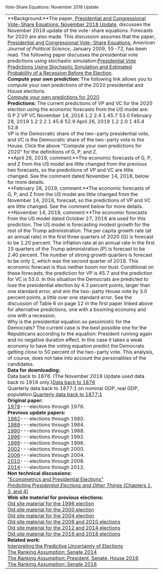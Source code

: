 Vote-Share Equations: November 2018 Update

|     |
| --- |
| **Background:**The paper, [Presidential and Congressional Vote-Share Equations: November 2018 Update](https://fairmodel.econ.yale.edu/RAYFAIR/PDF/2018B.pdf), discusses the November 2018 update of the vote-share equations. Forecasts for 2020 are also made. This discussion assumes that the paper, [Presidential and Congressional Vote-Share Equations](https://fairmodel.econ.yale.edu/RAYFAIR/PDF/2007A.pdf), *American Journal of Political Science*, January 2009, 55-72, has been read. The following paper discusses the presidential vote predictions using stochastic simulation:[Presidential Vote Predictions Using Stochastic Simulation and Estimated Probability of a Recession Before the Election](https://fairmodel.econ.yale.edu/rayfair/pdf/2019c.pdf).<br>**Compute your own prediction:** The following link allows you to compute your own predictions of the 2020 presidential and House elections.<br>[Compute your own predictions for 2020](https://fairmodel.econ.yale.edu/vote2020/computev.htm)<br>**Predictions:** The current predictions of VP and VC for the 2020 election using the economic forecasts from the US model are:<br>G P Z VP VC November 14, 2018 1.2 2.4 1 45.7 53.0 February 28, 2019 1.2 2.2 1 45.6 52.9 April 26, 2019 1.2 2.0 1 45.4 52.8<br>VP is the Democratic share of the two-party presidential vote, and VC is the Democratic share of the two-party vote in the House. Click the above "Compute your own predictions for 2020" for the definitions of G, P, and Z.<br>**April 26, 2019, comment:**The economic forecasts of G, P, and Z from the US model are little changed from the previous two forecasts, so the predictions of VP and VC are little changed. See the comment dated November 14, 2018, below for more details.<br>**February 28, 2019, comment:**The economic forecasts of G, P, and Z from the US model are little changed from the November 14, 2018, forecast, so the predictions of VP and VC are little changed. See the comment below for more details.<br>**November 14, 2018, comment:**The economic forecasts from the US model dated October 27, 2018 are used for this prediction. The US model is forecasting modest growth for the rest of the Trump administration. The per capita growth rate (at an annual rate) in the first three quarters of 2020 (G) is forecast to be 1.20 percent. The inflation rate at an annual rate in the first 15 quarters of the Trump administration (P) is forecast to be 2.40 percent. The number of strong growth quarters is forecast to be only 1, which was the second quarter of 2018. This economic forecast is thus neither boom nor bust. Conditional on these forecasts, the prediction for VP is 45.7 and the prediction for VC is 53.0. In this situation the Democrats are predicted to lose the presidential election by 4.3 percent points, larger than one standard error, and win the two-party House vote by 3.0 percent points, a little over one standard error. See the discussion of Table 6 on page 12 in the first paper linked above for alternative predictions, one with a booming economy and one with a recession.<br>Why is the presidential equation so pessimistic for the Democrats? The current case is the best possible one for the Republicans according to the equation: President running again and no negative duration effect. In this case it takes a weak economy to have the voting equation predict the Democrats getting close to 50 percent of the two-party vote. This analysis, of course, does not take into account the personalities of the candidates.<br>**Data for downloading:**<br>Data back to 1876. (The November 2018 Update used data back to 1916 only.)[Data back to 1876](https://fairmodel.econ.yale.edu/vote2020/tbl1.txt)<br>Quarterly data back to 1877:1 on nominal GDP, real GDP, population.[Quarterly data back to 1877:1](https://fairmodel.econ.yale.edu/vote2020/tbl2.txt)<br>**Original paper:**<br>[1978](https://fairmodel.econ.yale.edu/rayfair/pdf/1978B.HTM)---elections through 1976.<br>**Previous update papers:**<br>[1982](https://fairmodel.econ.yale.edu/rayfair/pdf/1982A.HTM)---elections through 1980.<br>[1988](https://fairmodel.econ.yale.edu/rayfair/pdf/1988E.HTM)---elections through 1984.<br> [1990](https://fairmodel.econ.yale.edu/rayfair/pdf/1990C.HTM)---elections through 1988.<br> [1996](https://fairmodel.econ.yale.edu/rayfair/pdf/1996A.HTM)---elections through 1992.<br> [1998](https://fairmodel.econ.yale.edu/rayfair/pdf/1998A.HTM)---elections through 1996.<br> [2002](https://fairmodel.econ.yale.edu/rayfair/pdf/2002D.HTM)---elections through 2000.<br>[2006](https://fairmodel.econ.yale.edu/rayfair/pdf/2006C.HTM)---elections through 2004.<br>[2010](https://fairmodel.econ.yale.edu/rayfair/pdf/2010C.HTM)---elections through 2008.<br>[2014](https://fairmodel.econ.yale.edu/rayfair/pdf/2014B.HTM)---elections through 2012.<br>**Non technical discussions:**<br>["Econometrics and Presidential Elections"](https://fairmodel.econ.yale.edu/rayfair/pdf/1996B.HTM)<br>[*Predicting Presidential Elections and Other Things* (Chapters 1, 3, and 4)](https://fairmodel.econ.yale.edu/rayfair/pdf/2011B.HTM)<br>**Web site material for previous elections:**<br>[Old site material for the 1996 election](https://fairmodel.econ.yale.edu/vote2008/vote.htm)<br>[Old site material for the 2000 election](https://fairmodel.econ.yale.edu/vote/index.htm)<br>[Old site material for the 2004 election](https://fairmodel.econ.yale.edu/vote2004/index2.htm)<br>[Old site material for the 2008 and 2010 elections](https://fairmodel.econ.yale.edu/vote2008/index2.htm)<br>[Old site material for the 2012 and 2014 elections](https://fairmodel.econ.yale.edu/vote2012/index2.htm)<br>[Old site material for the 2016 and 2018 elections](https://fairmodel.econ.yale.edu/vote2016/index2.htm)<br>**Related work:**<br>[Interpreting the Predictive Uncertainty of Elections](https://fairmodel.econ.yale.edu/rayfair/pdf/2004b.htm)<br>[The Ranking Assumption: Senate 2014](https://fairmodel.econ.yale.edu/vote2012/inrank.htm)<br>[The Ranking Assumption: President, Senate, House 2016](https://fairmodel.econ.yale.edu/vote2016/inrank.htm)<br>[The Ranking Assumption: Senate 2018](https://fairmodel.econ.yale.edu/vote2016/inrank2.htm) |